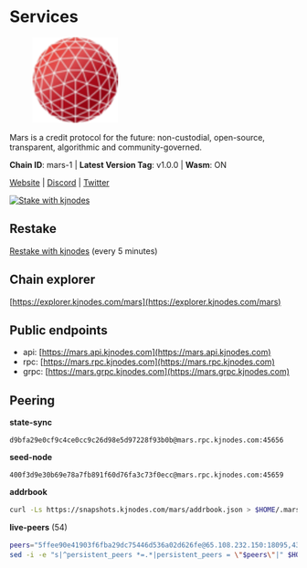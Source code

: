 # Services

<figure><img src="https://raw.githubusercontent.com/kj89/cosmos-images/main/logos/mars.png" width="150" alt=""><figcaption></figcaption></figure>

Mars is a credit protocol for the future: non-custodial,  open-source, transparent, algorithmic and community-governed.

**Chain ID**: mars-1 | **Latest Version Tag**: v1.0.0 | **Wasm**: ON

[Website](https://marsprotocol.io) | [Discord](https://discord.gg/marsprotocol) | [Twitter](https://twitter.com/mars_protocol)

[![Stake with kjnodes](https://i.ibb.co/cr44Q8j/button-stake-with-kjnodes.png)](https://restake.app/mars/marsvaloper1p9t4gr40rnpdwqacxgcqp7ffrfw908nu020g4n)

## Restake

[Restake with kjnodes](https://restake.app/mars/marsvaloper1p9t4gr40rnpdwqacxgcqp7ffrfw908nu020g4n) (every 5 minutes)
## Chain explorer
[https://explorer.kjnodes.com/mars](https://explorer.kjnodes.com/mars)

## Public endpoints

* api: [https://mars.api.kjnodes.com](https://mars.api.kjnodes.com)
* rpc: [https://mars.rpc.kjnodes.com](https://mars.rpc.kjnodes.com)
* grpc: [https://mars.grpc.kjnodes.com](https://mars.grpc.kjnodes.com)

## Peering

**state-sync**

```text
d9bfa29e0cf9c4ce0cc9c26d98e5d97228f93b0b@mars.rpc.kjnodes.com:45656
```

**seed-node**

```text
400f3d9e30b69e78a7fb891f60d76fa3c73f0ecc@mars.rpc.kjnodes.com:45659
```

**addrbook**
```bash
curl -Ls https://snapshots.kjnodes.com/mars/addrbook.json > $HOME/.mars/config/addrbook.json
```

**live-peers** (54)
```bash
peers="5ffee90e41903f6fba29dc75446d536a02d626fe@65.108.232.150:18095,436baf65a7e0e79c2c5453798ae72e71213ec502@18.216.221.25:26656,b212d5740b2e11e54f56b072dc13b6134650cfb5@169.155.44.167:26656,7583038c5f21ef6ddb60692469cfd80c97dd585d@88.218.224.126:26656,969af6a39a0f7e8a17b92d90888360ad92248626@65.108.132.107:2000,73be725377cc966d8da48f751085de4d1581b391@185.242.112.32:27651,b88814bddfccd85289d7201bfd6fc6c4b3342ab2@178.162.165.193:36095,c46be592341987eae20ac681cb08d2abcc02ab9a@137.74.4.20:2000,59bb909c57664fafe88bf1b6924769c15a769ba4@65.108.125.236:3000,be7d56127ef887d095b2f55f09be5fee1969d922@146.59.52.48:18095,d0dbb50a474888b8bed04bf8a23ac6b8bae443ee@5.79.79.80:18095,d9bfa29e0cf9c4ce0cc9c26d98e5d97228f93b0b@65.109.88.38:45656,52f792239ee6098457ecf1ff7402cd0b2529cea1@178.62.12.19:26656,8bdf870e0eece71e1a09a80f5995d6d5e830c763@65.109.106.169:26656,88f8e4d74b70e18d4f3515d34701704086aa77e1@38.146.3.134:18556,d2a2c21754be65ad4a4f1de1f6163f681a6e8af8@192.99.44.79:18556,76969af1bccdd4dcc511741b171c3d4ccb837ba6@146.59.85.223:18556,1616af7456f519a0f2360adcad45d4bb9d39c92d@146.59.85.222:26656,04c687dea43de3f30df5672b30b061789a0cf8e8@144.202.72.17:26606,001dc593a5d8237d0bcd746302e19aeb8ff0d068@38.146.3.135:18556,04bd5d9511f40dd4bec23cc261d7838d9f8326cf@213.32.24.201:26656,6b16855f89284da99b5637b93dada66c00430a33@51.91.219.141:30003,be494851610016cff8853796a99c3ad46d8d1b5b@65.108.76.242:36095,905157b5cc774bb0ebbc79c040bead1adf5df58b@131.153.203.225:26656,9e7f28b8c0ac9d8d17bb17a390421d540a29eb3f@154.26.158.158:18556,ef7c6b0f2ddfcef34a7f36681eaa8159be83b71f@178.128.28.236:26656,141f6066694776b73ec6fc34356fe842ecf03898@46.38.243.16:45656,a57468bf54407d75dee78b0cb6612805c4ac83e1@45.85.147.42:13656,4131038cf7f74c76394788405cef2e2cd643b895@52.68.2.159:26656,6cbdee8a3fd9dc83b8296275c96e5372dbc3b143@148.113.159.123:26656,7f4be5f7db9b920e965197b65974f0e1e64749e4@144.126.128.128:26656,ca5a76c51bbbc57f839e6ed08953d3926eaa6e5b@34.141.1.82:26656,9c0c747a44919d645f74354fbe095337630b9eee@37.252.184.228:26656,e61f11c5b03400d3a99c066f951ed0888a2b64af@65.108.238.103:18556,c0e6bf4193accabc14171ce163e704dcec5ea5df@51.91.215.170:36095,84f821d36d45cc0cdaa4ff05297e888bb0d9de8f@85.237.193.111:26656,f6eddb5f6ef49a1a2007e586da4755b2b2081b3d@51.89.6.150:20656,9cb92702727bc5f3d40154e625b9553a04f4d649@65.109.104.72:18556,d933a425e567c28b4695acbbf0d6cfa6c68cf0c5@65.108.72.156:26656,89757803f40da51678451735445ad40d5b15e059@169.155.44.75:26656,86baedb502883a67947c84f62f3b6b89fc630988@107.155.81.98:26656,72f61b92eca31c9edc81e32c7454f244c48db040@65.108.200.49:26776,ebc272824924ea1a27ea3183dd0b9ba713494f83@185.16.39.137:27056,d10e5704f3c8e9dd6ef42445e4b88bb57d0a8289@65.108.8.247:18556,54d3ac18bcc6a760a859644a0a80077d2618c872@95.217.85.254:15603,e1b058e5cfa2b836ddaa496b10911da62dcf182e@65.21.136.170:55656,41caa4106f68977e3a5123e56f57934a2d34a1c1@95.214.53.233:27056,38edf28452ebc41f661d91b6613563c864f4c72e@35.228.114.46:26656,477bff4158868fdaac02b014b0c54b2012c15bdd@35.228.150.232:26656,9ab42d56b7cfd78eeed997b276dc7aec27374e42@65.109.52.156:10656,ec6ca9bf7efb2f9d23631c07fed4eb0f45c9758a@45.141.122.178:26656,eff52a6fcf2634ce1d60c1a5d38809718e22c5d2@23.88.69.22:28766,63f6703a58ee4d9235e78d961408869af25a8f83@65.109.31.114:2500,530b1964bc17bca6457311f1c2d5a2f3d25b297a@51.81.155.97:18556"
sed -i -e "s|^persistent_peers *=.*|persistent_peers = \"$peers\"|" $HOME/.mars/config/config.toml
```
